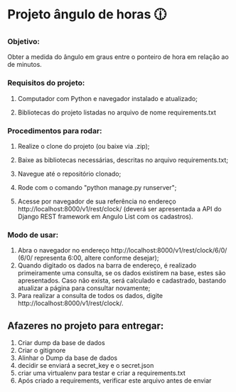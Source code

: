 # Projeto ângulo de horas :clock1230:

### Objetivo:

Obter a medida do ângulo em graus entre o ponteiro de hora em relação ao de minutos.



### Requisitos do projeto:

1. Computador com Python e navegador instalado e atualizado;

2. Bibliotecas do projeto listadas no arquivo de nome requirements.txt

   

### Procedimentos para rodar:

1. Realize o clone do projeto (ou baixe via .zip);

2. Baixe as bibliotecas necessárias, descritas no arquivo requirements.txt;

3. Navegue até o repositório clonado;

4. Rode com o comando "python manage.py runserver";

5. Acesse por navegador de sua referência no endereço http://localhost:8000/v1/rest/clock/ (deverá ser apresentada a API do Django REST framework em Angulo List com os cadastros).

   

### Modo de usar:

1. Abra o navegador no endereço http://localhost:8000/v1/rest/clock/6/0/ (6/0/ representa 6:00, altere conforme desejar);
2. Quando digitado os dados na barra de endereço, é realizado primeiramente uma consulta, se os dados existirem na base, estes são apresentados. Caso não exista, será calculado e cadastrado, bastando atualizar a página para consultar novamente;
3. Para realizar a consulta de todos os dados, digite http://localhost:8000/v1/rest/clock/.

## Afazeres no projeto para entregar:

1. Criar dump da base de dados
2. Criar o gitignore
3. Alinhar o Dump da base de dados
4. decidir se enviará a secret_key e o secret.json
5. criar uma virtualenv para testar e criar a requirements.txt
6. Após criado a requirements, verificar este arquivo antes de enviar